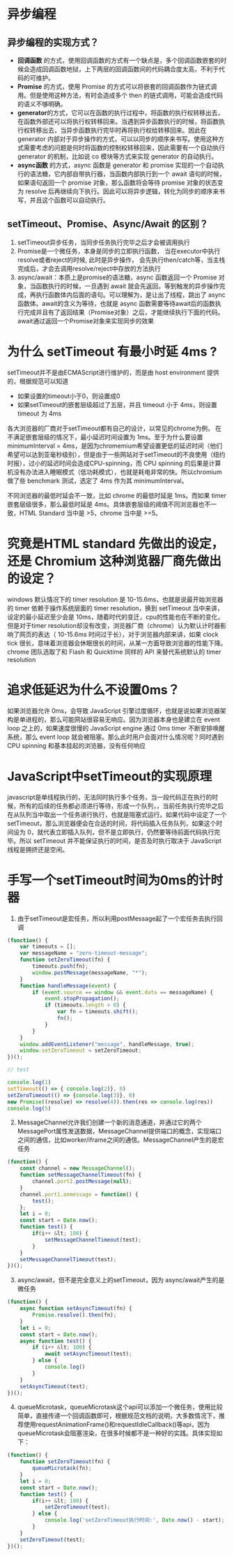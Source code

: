 # 异步编程

## 异步编程的实现方式？

+ **回调函数** 的方式，使用回调函数的方式有一个缺点是，多个回调函数嵌套的时候会造成回调函数地狱，上下两层的回调函数间的代码耦合度太高，不利于代码的可维护。
+ **Promise** 的方式，使用 Promise 的方式可以将嵌套的回调函数作为链式调用。但是使用这种方法，有时会造成多个 then 的链式调用，可能会造成代码的语义不够明确。
+ **generator**的方式，它可以在函数的执行过程中，将函数的执行权转移出去，在函数外部还可以将执行权转移回来。当遇到异步函数执行的时候，将函数执行权转移出去，当异步函数执行完毕时再将执行权给转移回来。因此在 generator 内部对于异步操作的方式，可以以同步的顺序来书写。使用这种方式需要考虑的问题是何时将函数的控制权转移回来，因此需要有一个自动执行 generator 的机制，比如说 co 模块等方式来实现 generator 的自动执行。
+ **async函数** 的方式，async 函数是 generator 和 promise 实现的一个自动执行的语法糖，它内部自带执行器，当函数内部执行到一个 await 语句的时候，如果语句返回一个 promise 对象，那么函数将会等待 promise 对象的状态变为 resolve 后再继续向下执行。因此可以将异步逻辑，转化为同步的顺序来书写，并且这个函数可以自动执行。

## setTimeout、Promise、Async/Await 的区别？

1. setTimeout异步任务，当同步任务执行完毕之后才会被调用执行
2. Promise是一个微任务，本身是同步的立即执行函数， 当在executor中执行resolve或者reject的时候, 此时是异步操作， 会先执行then/catch等，当主栈完成后，才会去调用resolve/reject中存放的方法执行
3. async/await：本质上是promise的语法糖，async 函数返回一个 Promise 对象，当函数执行的时候，一旦遇到 await 就会先返回，等到触发的异步操作完成，再执行函数体内后面的语句。可以理解为，是让出了线程，跳出了 async 函数体。await的含义为等待，也就是 async 函数需要等待await后的函数执行完成并且有了返回结果（Promise对象）之后，才能继续执行下面的代码。await通过返回一个Promise对象来实现同步的效果

# 为什么 setTimeout 有最小时延 4ms ?

setTimeout并不是由ECMAScript进行维护的，而是由 host environment 提供的，根据规范可以知道

+ 如果设置的timeout小于0，则设置成0
+ 如果setTimeout的嵌套层级超过了五层，并且 timeout 小于 4ms，则设置 timeout 为 4ms

各大浏览器的厂商对于setTimeout都有自己的设计，以常见的chrome为例， 在不满足嵌套层级的情况下，最小延迟时间设置为 1ms。至于为什么要设置 minimumInterval = 4ms，是因为chromemium希望设置更低的延迟时间（他们希望可以达到亚毫秒级别），但是由于一些网站对于setTimeout的不良使用（纽约时报），过小的延迟时间会造成CPU-spinning，而 CPU spinning 的后果是计算机没有办法进入睡眠模式（低功耗模式），也就是耗电非常的快。所以chromium做了些 benchmark 测试，选定了 4ms 作为其 minimumInterval。

不同浏览器的最低时延会不一致，比如 chrome 的最低时延是 1ms。而如果 timer 嵌套层级很多，那么最低时延是 4ms。具体嵌套层级的阈值不同浏览器也不一致，HTML Standard 当中是 >5，chrome 当中是 >=5。

# 究竟是HTML standard 先做出的设定，还是 Chromium 这种浏览器厂商先做出的设定？

windows 默认情况下的 timer resolution 是 10-15.6ms，也就是说最开始浏览器的 timer 依赖于操作系统层面的 timer resolution，换到 setTimeout 当中来讲，设定的最小延迟至少会是 10ms，随着时代的变迁，cpu的性能也在不断的变化，但是对于timer resolution却没有改变，浏览器厂商（chrome）认为默认计时器影响了网页的表达（ 10-15.6ms 时间过于长），对于浏览器内部来讲，如果 clock tick 很长，意味着浏览器会休眠很长的时间，从某一方面导致浏览器的性能下降。chrome 团队选取了和 Flash 和 Quicktime 同样的 API 来替代系统默认的 timer resolution

# 追求低延迟为什么不设置0ms？

如果浏览器允许 0ms，会导致 JavaScript 引擎过度循环，也就是说如果浏览器架构是单进程的，那么可能网站很容易无响应。因为浏览器本身也是建立在 event loop 之上的，如果速度很慢的 JavaScript engine 通过 0ms timer 不断安排唤醒系统，那么 event loop 就会被阻塞。那么此时用户会面对什么情况呢？同时遇到 CPU spinning 和基本挂起的浏览器，没有任何响应

# JavaScript中setTimeout的实现原理

javascript是单线程执行的，无法同时执行多个任务，当一段代码正在执行的时候，所有的后续的任务都必须进行等待，形成一个队列，，当前任务执行完毕之后在从队列当中取出一个任务进行执行，也就是阻塞式运行。如果代码中设定了一个 setTimeout，那么浏览器便会在合适的时间，将代码插入任务队列，如果这个时间设为 0，就代表立即插入队列，但不是立即执行，仍然要等待前面代码执行完毕。所以 setTimeout 并不能保证执行的时间，是否及时执行取决于 JavaScript 线程是拥挤还是空闲。

# 手写一个setTimeout时间为0ms的计时器

1. 由于setTimeout是宏任务，所以利用postMessage起了一个宏任务去执行回调

```js
(function() {
	var timeouts = [];
	var messageName = "zero-timeout-message";
	function setZeroTimeout(fn) {
		timeouts.push(fn);
		window.postMessage(messageName, "*");
	}
	function handleMessage(event) {
		if (event.source == window && event.data == messageName) {
			event.stopPropagation();
			if (timeouts.length > 0) {
				var fn = timeouts.shift();
				fn();
			}
		}
	}
	window.addEventListener("message", handleMessage, true);
	window.setZeroTimeout = setZeroTimeout;
})();

// test

console.log(1)
setTimeout(() => { console.log(2)}, 0)
setZeroTimeout(() => {console.log(3)}, 0)
new Promise((resolve) => resolve(4)).then(res => console.log(res))
console.log(5)
```

2. MessageChannel允许我们创建一个新的消息通道，并通过它的两个MessagePort属性发送数据，MessageChannel提供端口的概念，实现端口之间的通信，比如worker/iframe之间的通信。MessageChannel产生的是宏任务

```js
(function() {
	const channel = new MessageChannel();
	function setMessageChannelTimeout(fn) {
		channel.port2.postMessage(null);
	}
	channel.port1.onmessage = function() {
		test();
	};
	let i = 0;
	const start = Date.now();
	function test() {
		if(i++ &lt; 100) {
			setMessageChannelTimeout(test);
		}
	}
	setMessageChannelTimeout(test);
})();
```

3. async/await，但不是完全意义上的setTimeout，因为 async/await产生的是微任务

```js
(function() {
	async function setAsyncTimeout(fn) {
		Promise.resolve().then(fn);
	}
	let i = 0;
	const start = Date.now();
	async function test() {
		if (i++ &lt; 100) {
			await setAsyncTimeout(test);
		} else {
			console.log()
		}
	}
	setAsyncTimeout(test);
})();
```

4. queueMicrotask，queueMicrotask这个api可以添加一个微任务，使用比较简单，直接传递一个回调函数即可，根据规范文档的说明，大多数情况下，推荐使用requestAnimationFrame()和requestIdleCallback()等api，因为queueMicrotask会阻塞渲染，在很多时候都不是一种好的实践。具体实现如下：

```js
(function() {
	function setZeroTimeout(fn) {
		queueMicrotask(fn);
	}
	let i = 0;
	const start = Date.now();
	function test() {
		if(i++ &lt; 100) {
			setZeroTimeout(test);
		} else {
			console.log('setZeroTimeout执行时间:', Date.now() - start);
		}
	}
	setZeroTimeout(test);
})();
```
